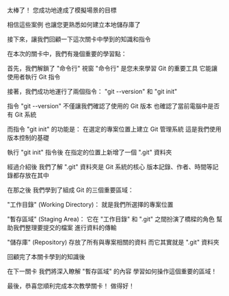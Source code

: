 太棒了！
您成功地達成了模擬場景的目標

相信這些案例
也讓您更熟悉如何建立本地儲存庫了

接下來，讓我們回顧一下這次關卡中學到的知識和指令

在本次的關卡中，我們有幾個重要的學習點：

首先，我們解鎖了 "命令行" 視窗
"命令行" 是您未來學習 Git 的重要工具
它能讓使用者執行 Git 指令

接著，我們成功地運行了兩個指令：
"git --version" 和 "git init"

指令 "git --version"
不僅讓我們確認了使用的 Git 版本
也確認了當前電腦中是否有 Git 系統

而指令 "git init" 的功能是：
在選定的專案位置上建立 Git 管理系統
這是我們使用版本控制的基礎

執行 "git init" 指令後
在指定的位置上新增了一個 ".git" 資料夾

經過介紹後
我們了解 ".git" 資料夾是 Git 系統的核心
版本記錄、作者、時間等記錄都存放在其中


在那之後
我們學到了組成 Git 的三個重要區域：

"工作目錄" (Working Directory)：
就是我們所選擇的專案位置

"暫存區域" (Staging Area)：
它在 "工作目錄" 和 ".git" 之間扮演了橋樑的角色
幫助我們整理要提交的檔案
進行資料的傳輸

"儲存庫" (Repository)
存放了所有與專案相關的資料
而它其實就是 ".git" 資料夾

回顧完了本關卡學到的知識後

在下一關卡
我們將深入瞭解 "暫存區域" 的內容
學習如何操作這個重要的區域！

最後，恭喜您順利完成本次教學關卡！
做得好！